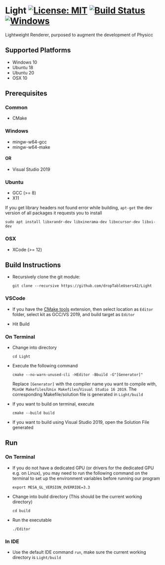 # Light [![License: MIT](https://img.shields.io/badge/License-MIT-yellow.svg)](https://opensource.org/licenses/MIT) [![Build Status](https://travis-ci.com/dropTableUsers42/Light.svg?branch=main)](https://travis-ci.com/dropTableUsers42/Light) [![Windows](https://github.com/dropTableUsers42/Light/actions/workflows/cmake.yml/badge.svg)](https://github.com/dropTableUsers42/Light/actions/workflows/cmake.yml)
Lightweight Renderer, purposed to augment the development of Physicc

## Supported Platforms

* Windows 10
* Ubuntu 18
* Ubuntu 20
* OSX 10

## Prerequisites

### Common

* CMake

### Windows

* mingw-w64-gcc
* mingw-w64-make

#### OR

* Visual Studio 2019

### Ubuntu

* GCC (>= 8)
* X11

If you get library headers not found error while building, ```apt-get``` the dev version of all packages it requests you to install

```sudo apt install libxrandr-dev libxinerama-dev libxcursor-dev libxi-dev```

### OSX

* XCode (>= 12)

## Build Instructions

* Recursively clone the git module:

	```git clone --recursive https://github.com/dropTableUsers42/Light```

### VSCode

* If you have the [CMake tools](https://marketplace.visualstudio.com/items?itemName=ms-vscode.cmake-tools) extension, then select location as `Editor` folder, select kit as GCC/VS 2019, and build target as `Editor`

* Hit Build

### On Terminal

* Change into directory

	`cd Light`

* Execute the following command

	`cmake --no-warn-unused-cli -HEditor -Bbuild -G"[Generator]"`

	Replace `[Generator]` with the compiler name you want to compile with, 
  `MinGW Makefiles`/`Unix Makefiles`/`Visual Studio 16 2019`. The corresponding Makefile/solution file is generated in `Light/build`

* If you want to build on terminal, execute

	`cmake --build build`


* If you want to build using Visual Studio 2019, open the Solution File generated

## Run

### On Terminal

* If you do not have a dedicated GPU (or drivers for the dedicated GPU e.g. on Linux), you may need to run the following command on the terminal to set up the environment variables before running our program

	`export MESA_GL_VERSION_OVERRIDE=3.3`

* Change into build directory (This should be the current working directory)
	
	`cd build`
	
* Run the executable
	
	`./Editor`

### In IDE

* Use the default IDE command `run`, make sure the current working directory is `Light/build`




